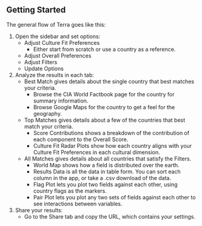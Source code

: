 ## Getting Started

The general flow of Terra goes like this:
1. Open the sidebar and set options:
    - Adjust Culture Fit Preferences
        - Either start from scratch or use a country as a reference.
    - Adjust Overall Preferences
    - Adjust Filters
    - Update Options
2. Analyze the results in each tab:
    - Best Match gives details about the single country that best matches your criteria.
        - Browse the CIA World Factbook page for the country for summary information.
        - Browse Google Maps for the country to get a feel for the geography.
    - Top Matches gives details about a few of the countries that best match your criteria.
        - Score Contributions shows a breakdown of the contribution of each component to the Overall Score.
        - Culture Fit Radar Plots show how each country aligns with your Culture Fit Preferences in each cultural dimension.
    - All Matches gives details about all countries that satisfy the Filters.
        - World Map shows how a field is distributed over the earth.
        - Results Data is all the data in table form. You can sort each column in the app, or take a .csv download of the data.
        - Flag Plot lets you plot two fields against each other, using country flags as the markers.
        - Pair Plot lets you plot any two sets of fields against each other to see interactions between variables.
3. Share your results:
    - Go to the Share tab and copy the URL, which contains your settings.
